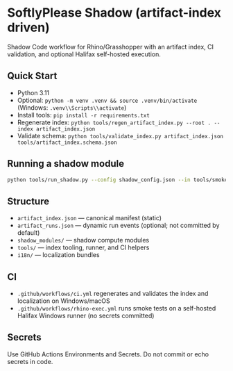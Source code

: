 # SoftlyPlease Shadow (artifact-index driven)

Shadow Code workflow for Rhino/Grasshopper with an artifact index, CI validation, and optional Halifax self-hosted execution.

## Quick Start

- Python 3.11
- Optional: `python -m venv .venv && source .venv/bin/activate` (Windows: `.venv\\Scripts\\activate`)
- Install tools: `pip install -r requirements.txt`
- Regenerate index: `python tools/regen_artifact_index.py --root . --index artifact_index.json`
- Validate schema: `python tools/validate_index.py artifact_index.json tools/artifact_index.schema.json`

## Running a shadow module

```bash
python tools/run_shadow.py --config shadow_config.json --in tools/smoke_payload.json --out tools/smoke_result.json
```

## Structure

- `artifact_index.json` — canonical manifest (static)
- `artifact_runs.json` — dynamic run events (optional; not committed by default)
- `shadow_modules/` — shadow compute modules
- `tools/` — index tooling, runner, and CI helpers
- `i18n/` — localization bundles

## CI

- `.github/workflows/ci.yml` regenerates and validates the index and localization on Windows/macOS
- `.github/workflows/rhino-exec.yml` runs smoke tests on a self-hosted Halifax Windows runner (no secrets committed)

## Secrets

Use GitHub Actions Environments and Secrets. Do not commit or echo secrets in code.
